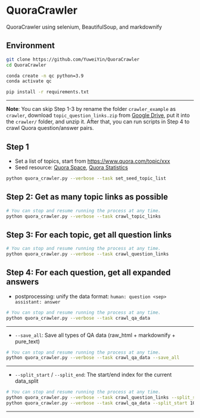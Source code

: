 # QuoraCrawler

QuoraCrawler using selenium, BeautifulSoup, and markdownify

## Environment

```bash
git clone https://github.com/YuweiYin/QuoraCrawler
cd QuoraCrawler

conda create -n qc python=3.9
conda activate qc

pip install -r requirements.txt
```

---

**Note**: You can skip Step 1-3 by rename the folder `crawler_example` as `crawler`, download `topic_question_links.zip` from [Google Drive](https://drive.google.com/drive/folders/1A5bQdNwSVXlJNHWnC4StDQ9dJF2kCXJu?usp=sharing), put it into the `crawler/` folder, and unzip it. After that, you can run scripts in Step 4 to crawl Quora question/answer pairs.

## Step 1

- Set a list of topics, start from https://www.quora.com/topic/xxx
- Seed resource: [Quora Space](https://www.quora.com/spaces), [Quora Statistics](https://www.demandsage.com/quora-statistics/)

```bash
python quora_crawler.py --verbose --task set_seed_topic_list
```

## Step 2: Get as many topic links as possible

```bash
# You can stop and resume running the process at any time.
python quora_crawler.py --verbose --task crawl_topic_links
```

## Step 3: For each topic, get all question links

```bash
# You can stop and resume running the process at any time.
python quora_crawler.py --verbose --task crawl_question_links
```

## Step 4: For each question, get all expanded answers

- postprocessing: unify the data format: `human: question <sep> assistant: answer`

```bash
# You can stop and resume running the process at any time.
python quora_crawler.py --verbose --task crawl_qa_data
```

---

- `--save_all`: Save all types of QA data (raw_html + markdownify + pure_text)

```bash
# You can stop and resume running the process at any time.
python quora_crawler.py --verbose --task crawl_qa_data --save_all
```

---

- `--split_start` / `--split_end`: The start/end index for the current data_split

```bash
# You can stop and resume running the process at any time.
python quora_crawler.py --verbose --task crawl_question_links --split_start 0 --split_end 10000
python quora_crawler.py --verbose --task crawl_qa_data --split_start 1000 --split_end 2000
```

---
